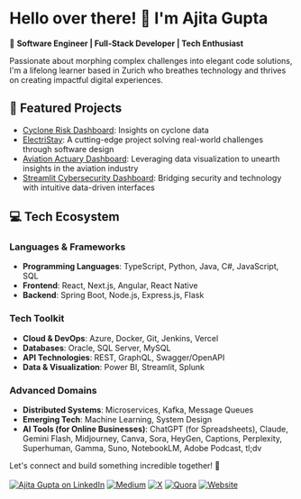 # Hello over there! 👋 I'm Ajita Gupta

🚀 **Software Engineer | Full-Stack Developer | Tech Enthusiast**

Passionate about morphing complex challenges into elegant code solutions, I'm a lifelong learner based in Zurich who breathes technology and thrives on creating impactful digital experiences. 

## 🌟 Featured Projects
- [Cyclone Risk Dashboard](https://github.com/ajitagupta/cyclone-risk-dashboard): Insights on cyclone data
- [ElectriStay](https://github.com/ajitagupta/hotel-charging-stations): A cutting-edge project solving real-world challenges through software design
- [Aviation Actuary Dashboard](https://github.com/ajitagupta/streamlit-aviation-dashboard): Leveraging data visualization to unearth insights in the aviation industry
- [Streamlit Cybersecurity Dashboard](https://github.com/ajitagupta/hello-docker): Bridging security and technology with intuitive data-driven interfaces


## 💻 Tech Ecosystem

### Languages & Frameworks
- **Programming Languages**: TypeScript, Python, Java, C#, JavaScript, SQL
- **Frontend**: React, Next.js, Angular, React Native
- **Backend**: Spring Boot, Node.js, Express.js, Flask

### Tech Toolkit
- **Cloud & DevOps**: Azure, Docker, Git, Jenkins, Vercel
- **Databases**: Oracle, SQL Server, MySQL
- **API Technologies**: REST, GraphQL, Swagger/OpenAPI
- **Data & Visualization**: Power BI, Streamlit, Splunk

### Advanced Domains
- **Distributed Systems**: Microservices, Kafka, Message Queues
- **Emerging Tech**: Machine Learning, System Design
- **AI Tools (for Online Businesses)**: ChatGPT (for Spreadsheets), Claude, Gemini Flash, Midjourney, Canva, Sora, HeyGen, Captions, Perplexity, Superhuman, Gamma, Suno, NotebookLM, Adobe Podcast, tl;dv

Let's connect and build something incredible together! 🚀
<br><br>
[![Ajita Gupta on LinkedIn](https://img.shields.io/badge/LinkedIn-0077B5?style=for-the-badge&logo=linkedin&logoColor=white)](https://www.linkedin.com/in/ajita-gupta-430900109/)
[![Medium](https://img.shields.io/badge/Medium-12100E?style=for-the-badge&logo=medium&logoColor=white)](https://medium.com/@ajita-gupta)
[![X](https://img.shields.io/badge/X-%23000000.svg?style=for-the-badge&logo=X&logoColor=white)](https://x.com/AjitaOnX)
[![Quora](https://img.shields.io/badge/Quora-%23B92B27.svg?style=for-the-badge&logo=Quora&logoColor=white)](https://www.quora.com/profile/Ajita-Gupta-19)
[![Website](https://img.shields.io/badge/Hostinger-673DE6?style=for-the-badge&logo=hostinger&logoColor=white)](https://www.ajitagupta.com/)



<!--
**ajitagupta/ajitagupta** is a ✨ _special_ ✨ repository because its `README.md` (this file) appears on your GitHub profile.


More ideas up and about me:

- 🔭 I last wrote a [streamlit dashboard](https://github.com/ajitagupta/streamlit-cybersecurity-dashboard)
- 🌱 I’m currently learning azure, c#, .net
- 👯 I’m looking to collaborate on anything
- 🤔 I’m looking for help with the UI/UX design
- 💬 Ask me about Java, python, full-stack, computer science, linux
- 📫 How to reach me: LinkedIn
- 😄 Pronouns: she
- ⚡ Fun fact: I love to play
-->
